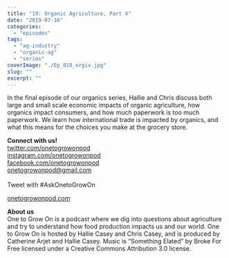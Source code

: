 ```yaml
---
title: "19: Organic Agriculture, Part 4"
date: "2019-07-16"
categories: 
  - "episodes"
tags: 
  - "ag-industry"
  - "organic-ag"
  - "series"
coverImage: "./Ep_019_orgiv.jpg"
slug: ""
excerpt: ""
---
```


In the final episode of our organics series, Hallie and Chris discuss both large and small scale economic impacts of organic agriculture, how organics impact consumers, and how much paperwork is too much paperwork. We learn how international trade is impacted by organics, and what this means for the choices you make at the grocery store.

**Connect with us!**  
[twitter.com/onetogrowonpod](http://twitter.com/onetogrowonpod)  
[instagram.com/onetogrowonpod  
](http://instagram.com/onetogrowonpod)[facebook.com/onetogrowonpod  
](http://facebook.com/onetogrowonpod)[onetogrowonpod@gmail.com  
](mailto:onetogrowonpod@gmail.com)  
Tweet with #AskOnetoGrowOn  
  
[onetogrowonpod.com](http://onetogrowonpod.com/)

**About us**  
One to Grow On is a podcast where we dig into questions about agriculture and try to understand how food production impacts us and our world. One to Grow On is hosted by Hallie Casey and Chris Casey, and is produced by Catherine Arjet and Hallie Casey. Music is “Something Elated” by Broke For Free licensed under a Creative Commons Attribution 3.0 license.

